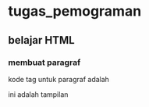 # tugas_pemograman 
## belajar HTML

### membuat paragraf
<p> kode tag untuk paragraf adalah 
<p> ini adalah tampilan
<img ss="file.pmg>